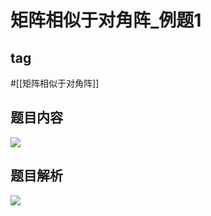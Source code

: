 # 矩阵相似于对角阵_例题1
## tag
#[[矩阵相似于对角阵]]
## 题目内容
![](https://rgdz-img.oss-cn-hangzhou.aliyuncs.com/img/20211027165539.png)

## 题目解析
![](https://rgdz-img.oss-cn-hangzhou.aliyuncs.com/img/20211027165556.png)

